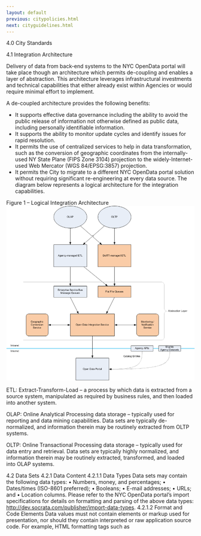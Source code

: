 ```yaml
---
layout: default
previous: citypolicies.html
next: cityguidelines.html
---
```


4.0	City Standards

4.1	Integration Architecture

Delivery of data from back-end systems to the NYC OpenData portal will take place though an architecture which permits de-coupling and enables a layer of abstraction. This architecture leverages infrastructural investments and technical capabilities that either already exist within Agencies or would require minimal effort to implement.

A de-coupled architecture provides the following benefits:
- It supports effective data governance including the ability to avoid the public release of information not otherwise defined as public data, including personally identifiable information.
- It supports the ability to monitor update cycles and identify issues for rapid resolution.
- It permits the use of centralized services to help in data transformation, such as the conversion of geographic coordinates from the internally-used NY State Plane (FIPS Zone 3104) projection to the widely-Internet-used Web Mercator (WGS 84/EPSG:3857) projection.
- It permits the City to migrate to a different NYC OpenData portal solution without requiring significant re-engineering at every data source.
The diagram below represents a logical architecture for the integration capabilities.
 
Figure 1 – Logical Integration Architecture
![NYC Open Data Logical Architecture 20120313.png](/img/NYC%20Open%20Data%20Logical%20Architecture%2020120313.png)

ETL: Extract-Transform-Load – a process by which data is extracted from a source system, manipulated as required by business rules, and then loaded into another system.

OLAP: Online Analytical Processing data storage – typically used for reporting and data mining capabilities. Data sets are typically de-normalized, and information therein may be routinely extracted from OLTP systems.

OLTP: Online Transactional Processing data storage – typically used for data entry and retrieval. Data sets are typically highly normalized, and information therein may be routinely extracted, transformed, and loaded into OLAP systems.

4.2	Data Sets
4.2.1	Data Content
4.2.1.1	Data Types
Data sets may contain the following data types:
•	Numbers, money, and percentages;
•	Dates/times (ISO-8601 preferred);
•	Booleans;
•	E-mail addresses;
•	URLs; and
•	Location columns.
Please refer to the NYC OpenData portal’s import specifications for details on formatting and parsing of the above data types: http://dev.socrata.com/publisher/import-data-types.
4.2.1.2	Format and Code Elements
Data values must not contain elements or markup used for presentation, nor should they contain interpreted or raw application source code. For example, HTML formatting tags such as <script>, <table>, <tr>, <td>, or <br> are not permitted.
4.2.1.3	Geospatial Data
Geospatial data must be published in the Web Mercator coordinate system (WGS 84/EPSG:3857) to make the data easy to use with popular online mapping services. Although this is the most useful coordinate system for web-based mapping, Web Mercator as a geographic coordinate system is not a projection, and therefore the measurement of distance and area on such data will not be as accurate as a projected coordinate system. 
Agencies may also make their data available in the New York State Plane, Long Island Zone, coordinate system (FIPS Zone 3104/EPSG:2263). If the data is hosted directly through the OpenData platform, it will be automatically converted to Web Mercator.
4.2.1.4	Geocoding
Data sets providing information on location in tabular format can be automatically geocoded by the OpenData platform. 
Address – single column that includes the building number, street name, city, state and zip code.
Intersection – single column with the cross streets concatenated by an ampersand (&) or two separate columns (e.g., cross street 1 and cross street 2).
4.2.2	Metadata
4.2.2.1	Data Set Metadata
For each data set published, the providing Agency must, at a minimum, provide values for all of the metadata elements as defined in the latest version of the DublinCore Metadata Element Set. In addition, the Agency must provide the metadata element” frequency” which must correspond to a value contained in the DublinCore Collection Description Frequency Vocabulary.
The following table represents a list of required metadata elements for data sets as of the publication of this technical standard:
Label	Description	Permitted Values (if applicable)
Contributor	Indicates the agency that supplied the data	
Coverage	Indicates the range of data from either a temporal or spatial perspective.	
Creator	Indicates the agency that supplied the data	
Date	Auto-generated by Socrata when data set (or metadata) is modified.	
Description	A brief description of the data set	
Format	Dependent upon export methodology. Refer to Section 7.3 for specific details.	
Frequency	Indicates the rate at which the information in the data set is updated.	Not updated (historical only)
		Annual
		Quarterly
		Bi-monthly
		Monthly
		Bi-weekly
		Weekly
		Daily
		Hourly
		Continuous
Identifier	Socrata uses a 9-character identifier (usually xxxx-xxxx); may have the option for better permalinking under the "resource name" field.	
Language	Language of the data set. Assumed to be en-US for all data sets. Exceptions must be noted.	en-US
Publisher	Entity that is responsible for publishing the data; this will always be the City of New York.	City of New York
Relation	Not used	
Rights	NYC data sets should be attributed to the City.	
Source	Identifies the name of the source system within the City	
Subject	Comma-separated list of nouns describing the content of the data set	
Title	The brief descriptive name of the data set	
Type	The category of the data set identified by the list of possible values. If a data set can fall into multiple categories, select the one which is most significant. This list will be subject to change on an ongoing basis.	Business and Economic
		Community Service
		Construction and Housing
		Cultural Affairs
		Education
		Environmental Sustainability
		Events
		Facilities and Structures
		Finances
		Government
		Health
		Library
		Media
		Organizations
		Other
		Property
		Public Safety
		Social Services
		Statistics
		Transportation
		Women's Issues
4.2.2.2	Column Metadata
Although metadata for columns within a data set is not required, it should be provided when the column identifiers do not provide a user with enough information to use it effectively. For example, the metadata for a column containing restaurant inspection letter grades should indicate the possible values and their meanings.
4.2.2.3	Standards for Data Citation
An Agency should include any preferred citation for a data set in the data set’s metadata or supporting documentation.
4.3	Data Set Publishing
The Agency ODC should work closely with DoITT during the initial data set publishing process to identify the best technical approach to automate delivery to the public. The following mechanisms are supported:
4.3.1	Database Management System (DBMS) Access
For Agencies that require DoITT assistance to extract data from back-office systems, the Agency must provide read-only DBMS credentials for the necessary databases, tables, stored procedures, and/or views. The credentials should not permit access to tables, columns, or other entities that contain information that is not included within the definition of public data set because it is exempt from disclosure.
If the Agency operates a data warehouse, it should provide access to extract public data sets from the warehouse rather than the source operational system.
4.3.2	File Transfers
Agencies may choose to publish files to a location on the City intranet that DoITT staff or DoITT-managed automation tools can access. Specific details, such as location, formats, naming conventions, and sizing, should be discussed with DoITT.
4.3.3	Enterprise Service Bus
Agencies may leverage DoITT’s Enterprise Service Bus (DataShare) to publish public data sets. This option may be especially desirable if DataShare already automatically transfers the data set. 
4.3.4	Self-Hosting
In any exceptional case in which transaction volumes, data structure, technical barriers, or resource limits prevent hosting a public data set on the NYC Open Data portal itself, the NYC OpenData portal must provide a direct link to the public data set that is hosted elsewhere so that the data set is accessible to the public through the NYC OpenData portal. In such an exceptional case, an Agency may self-host the relevant public data set, provided that the public data set is accessible to the public through the link on the NYC OpenData portal according to following standards: 
•	The agency must provide a single, unique, publicly accessible URL for each data set along with the data set-level metadata. This information will be made available in the NYC OpenData portal’s catalog of data sets. It is strongly preferred that the URL be the location of the data set, and not an intermediate web page.
•	The data set must be machine-readable and in one of the formats listed in the Public Standards section of this document. The Portable Document Format (PDF) is not permitted.
•	The data set may be encapsulated in a single archive file (and optionally compressed) if it consists of multiple related files.
4.4	Maintenance
Data sets published on the NYC OpenData portal must be maintained for accuracy, timeliness, and accessibility, as set forth below.
4.4.1	Data Set Content Updates
Agency ODCs are responsible for identifying an update frequency for each public data set as an element in its data set metadata, and for ensuring that their data set content updates are maintained and published according to the data set’s identified schedule or to the extent that the agency regularly maintains or updates the public data set.
4.4.2	Structural Changes (Fields, Data Types)
The ODC or Agency liaison must not modify existing data structure during normal updates to the data set. The number of data elements per record, name, format, and order of the data elements must be consistent with the originally-published version. The Agency ODC should notify DoITT prior to any structural changes to data sets.
4.4.3	Content Support
DoITT will contact the Agency ODC to obtain feedback or a direct answer to comments or inquiries from the public that relate to data set contents or supporting documentation. The Agency will provide DoITT with an expected timeframe to resolve the support inquiry as soon as possible. The Agency must then notify DoITT when the updates or corrections are ready for publication. 
An Agency that proactively identifies defects or improvements related to its data set content or supporting documentation must notify DoITT prior to publication of any changes.
4.5	Ownership, Responsibility, and Retention
4.5.1	Ownership 
Agencies retain ownership over the data sets that they submit. All data and data sets remain the property of the originating Agency and public users acquire no ownership rights to Agency data or data sets. 
The data sets published on NYC.gov or the NYC OpenData portal become a public resource available to anyone with access to the Internet. The public use of the data sets may include development of applications. In this case, the developers retain all intellectual property ownership in their applications, excluding the Agency data itself, whose ownership continues to reside with the Agency. 
4.5.2	Responsibility 
The Agency that owns the data set is responsible for all aspects of the quality, integrity, and security of the data set contents, as detailed below, and as subject to limitations on liability contained in Local Law 11. Agencies do not relinquish control of their data to DoITT when the data set is submitted for publication on the NYC OpenData portal. 
Agencies are responsible for ensuring that all of their submitted data has been reviewed by appropriate Agency management for confidentiality, privacy, security, and all other content limitation issues consistent with Local Law 11 before the data is submitted for publication. The Agency supplying the data is also responsible for maintaining records of information privacy status and public-disclosure requirements.
The Agency is responsible for updating its data according to the frequency identified in the data set metadata or to the extent that the agency regularly maintains or updates the public data set.
4.5.3	Retention 
As the authoritative source of the information, submitting Agencies retain version control of public data sets and must comply with record retention schedules and requirements outlined by the New York City Department of Records and Information Services. 
4.6	Exemption from Public Access 
Public data to be made available per Local Law 11 does not include any data set to which an Agency may deny access pursuant to the Freedom of Information Law (FOIL) or any other provision of a federal or state law, rule or regulation or local law.  (That notwithstanding, by itself, Local Law 11 does not prohibit Agencies from releasing such FOIL-deniable data.)
Records deniable under FOIL are those that:
(a)	are specifically exempted from disclosure by state or federal statute;
(b)	if disclosed would result in an unwarranted invasion of personal privacy; 
(c)	if disclosed would impair present or imminent contract awards or collective bargaining negotiations;
(d)	are trade secrets or are submitted to an agency by a commercial enterprise or derived from information obtained from a commercial enterprise and which if disclosed would cause substantial injury to the competitive position of the subject enterprise;
(e)	are compiled for law enforcement purposes and which if disclosed would:
i.	interfere with law enforcement investigations or judicial proceedings;
ii.	deprive a person of a right to a fair trial or impartial adjudication;
iii.	identify a confidential source or disclose confidential information relative to a criminal investigation; or
iv.	reveal criminal investigative techniques or procedures, except routine techniques and procedures;
(f)	could if disclosed endanger the life or safety of any person;
(g)	are inter-agency or intra-agency communications, except to the extent that such materials consist of:
i.	statistical or factual tabulations or data;
ii.	instructions to staff that affect the public;
iii.	final agency policy or determinations; or
iv.	external audits, including but not limited to audits performed by the comptroller and the federal government;
(h)	are examination questions or answers that are requested prior to the final administration of such questions;
(i)	if disclosed, would jeopardize an agency’s capacity to guarantee the security of its information technology assets, such assets encompassing both electronic information systems and infrastructures;
(j)	are photographs, microphotographs, videotape or other recorded images prepared under authority of section eleven hundred eleven-a of the vehicle and traffic law (this exemption will be repealed effective December 1, 2014);
(k)	are photographs, microphotographs, videotape or other recorded images prepared under authority of section eleven hundred eleven-b of the vehicle and traffic law (this exemption will be repealed effective December 1, 2014); or
(l)	are photographs, microphotographs, videotape or other recorded images produced by a bus lane photo device prepared under authority of section eleven hundred eleven-c of the vehicle and traffic law (this exemption will be repealed effective September 20, 2015).
For subparagraphs (j) through (l) above, such information must be included on the date such subparagraphs will be repealed.
Local Law 11 specifies the following additional exemptions:
•	any portion of such data set to which an agency may deny access pursuant to the public officers law or any other provision of a federal or state law, rule or regulation or local law;
•	any data set that contains a significant amount of data to which an agency may deny access pursuant to the public officers law or any other provision of a federal or state law, rule or regulation or local law and where removing such data would impose undue financial or administrative burden;
•	data that reflects the internal deliberative process of an agency or agencies, including but not limited to negotiating positions, future procurements, or pending or reasonably anticipated legal or administrative proceedings;
•	data stored on an agency-owned personal computing device, or data stored on a portion of a network that has been exclusively assigned to a single agency employee or a single agency owned or controlled computing device;
•	materials subject to copyright, patent, trademark, confidentiality agreements or trade secret protection;
•	proprietary applications, computer code, software, operating systems or similar materials; or
•	employment records, internal employee-related directories or lists, and facilities data, information technology, internal service-desk and other data related to internal agency administration.
Nothing in the legislation, policies, or standards shall be deemed to prohibit an Agency from voluntarily disclosing information not otherwise defined as a public data set, nor shall it be deemed to prohibit an agency from making such voluntarily disclosed information accessible through the NYC OpenData portal.
